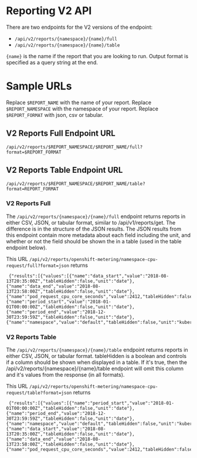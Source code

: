 # Reporting V2 API

There are two endpoints for the V2 versions of the endpoint:

- `/api/v2/reports/{namespace}/{name}/full`
- `/api/v2/reports/{namespace}/{name}/table`

`{name}` is the name if the report that you are looking to run. Output format is specified as a query string at the end.

# Sample URLs

Replace `$REPORT_NAME` with the name of your report.
Replace `$REPORT_NAMESPACE` with the namespace of your report.
Replace `$REPORT_FORMAT` with json, csv or tabular.

## V2 Reports Full Endpoint URL

```
/api/v2/reports/$REPORT_NAMESPACE/$REPORT_NAME/full?format=$REPORT_FORMAT
```

## V2 Reports Table Endpoint URL

```
/api/v2/reports/$REPORT_NAMESPACE/$REPORT_NAME/table?format=REPORT_FORMAT
```

### V2 Reports Full

The `/api/v2/reports/{namespace}/{name}/full` endpoint returns reports in either CSV, JSON, or tabular format, similar to /api/v1/reports/get. The difference is in the structure of the JSON results. The JSON results from this endpoint contain more metadata about each field including the unit, and whether or not the field should be shown the in a table (used in the table endpoint below).

This URL `/api/v2/reports/openshift-metering/namespace-cpu-request/full?format=json` returns

```
 {"results":[{"values":[{"name":"data_start","value":"2018-08-13T20:35:00Z","tableHidden":false,"unit":"date"},{"name":"data_end","value":"2018-08-13T23:58:00Z","tableHidden":false,"unit":"date"},{"name":"pod_request_cpu_core_seconds","value":2412,"tableHidden":false,"unit":"cpu_core_seconds"},{"name":"period_start","value":"2018-01-01T00:00:00Z","tableHidden":false,"unit":"date"},{"name":"period_end","value":"2018-12-30T23:59:59Z","tableHidden":false,"unit":"date"},{"name":"namespace","value":"default","tableHidden":false,"unit":"kubernetes_namespace"}]},
 ```

### V2 Reports Table

 The `/api/v2/reports/{namespace}/{name}/table` endpoint returns reports in either CSV, JSON, or tabular format.  tableHidden is a boolean and controls if a column should be shown when displayed in a table. If it's true, then the /api/v2/reports/{namespace}/{name}/table endpoint will omit this column and it's values from the response (in all formats).

 This URL  `/api/v2/reports/openshift-metering/namespace-cpu-request/table?format=json` returns

```
 {"results":[{"values":[{"name":"period_start","value":"2018-01-01T00:00:00Z","tableHidden":false,"unit":"date"},{"name":"period_end","value":"2018-12-30T23:59:59Z","tableHidden":false,"unit":"date"},{"name":"namespace","value":"default","tableHidden":false,"unit":"kubernetes_namespace"},{"name":"data_start","value":"2018-08-13T20:35:00Z","tableHidden":false,"unit":"date"},{"name":"data_end","value":"2018-08-13T23:58:00Z","tableHidden":false,"unit":"date"},{"name":"pod_request_cpu_core_seconds","value":2412,"tableHidden":false,"unit":"cpu_core_seconds"}]},
 ```

